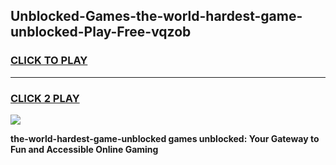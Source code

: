 
## Unblocked-Games-the-world-hardest-game-unblocked-Play-Free-vqzob
<h3>
<a href="https://premium76.site?title=the-world-hardest-game-unblocked&ref=09A">CLICK TO PLAY</a></h3>
<hr>

<h3>
<a href="https://premium76.site?title=the-world-hardest-game-unblocked&ref=09A">CLICK 2 PLAY</a>
  
</h3>

<a href="https://premium76.site?title=the-world-hardest-game-unblocked&ref=09A"><img src="https://clearcache.store/games.png"></a>


**the-world-hardest-game-unblocked games unblocked: Your Gateway to Fun and Accessible Online Gaming**
